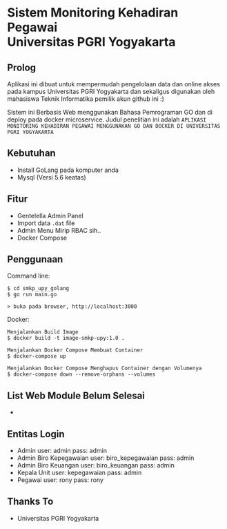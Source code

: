 Sistem Monitoring Kehadiran Pegawai <br>
Universitas PGRI Yogyakarta
===
Prolog
---
Aplikasi ini dibuat untuk mempermudah pengelolaan data dan online akses pada kampus Universitas PGRI Yogyakarta dan sekaligus digunakan oleh mahasiswa Teknik Informatika pemilik akun github ini :)

Sistem ini Berbasis Web menggunakan Bahasa Pemrograman GO dan di deploy pada docker microservice. Judul penelitian ini adalah `APLIKASI MONITORING KEHADIRAN PEGAWAI MENGGUNAKAN GO DAN DOCKER DI UNIVERSITAS PGRI YOGYAKARTA`

Kebutuhan
---
- Install GoLang pada komputer anda
- Mysql (Versi 5.6 keatas)


Fitur
---
- Gentelella Admin Panel
- Import data `.dat` file
- Admin Menu Mirip RBAC sih..
- Docker Compose

Penggunaan
---
Command line:

    $ cd smkp_upy_golang
    $ go run main.go
    
    > buka pada browser, http://localhost:3000

Docker:

    Menjalankan Build Image
    $ docker build -t image-smkp-upy:1.0 .

    Menjalankan Docker Compose Membuat Container
    $ docker-compose up

    Menjalankan Docker Compose Menghapus Container dengan Volumenya
    $ docker-compose down --remove-orphans --volumes
List Web Module Belum Selesai
---
- 
Entitas Login
---
- Admin
user: admin
pass: admin
- Admin Biro Kepegawaian
user: biro_kepegawaian
pass: admin
- Admin Biro Keuangan
user: biro_keuangan
pass: admin
- Kepala Unit
user: kepegawaian
pass: admin
- Pegawai
user: rony
pass: rony


Thanks To
---
- Universitas PGRI Yogyakarta
